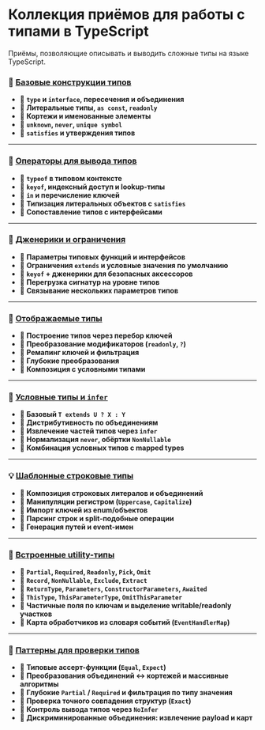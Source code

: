 # Коллекция приёмов для работы с типами в TypeScript

Приёмы, позволяющие описывать и выводить сложные типы на языке TypeScript.

### 🧱 [Базовые конструкции типов](./basics.ts)

* 📌  **`type` и `interface`, пересечения и объединения**
* 📌  **Литеральные типы, `as const`, `readonly`**
* 📌  **Кортежи и именованные элементы**
* 📌  **`unknown`, `never`, `unique symbol`**
* 📌  **`satisfies` и утверждения типов**

***

### 🧭 [Операторы для вывода типов](./type-operators.ts)

* 📌  **`typeof` в типовом контексте**
* 📌  **`keyof`, индексный доступ и lookup-типы**
* 📌  **`in` и перечисление ключей**
* 📌  **Типизация литеральных объектов с `satisfies`**
* 📌  **Сопоставление типов с интерфейсами**

***

### 🧬 [Дженерики и ограничения](./generics.ts)

* 📌  **Параметры типовых функций и интерфейсов**
* 📌  **Ограничения `extends` и условные значения по умолчанию**
* 📌  **`keyof` + дженерики для безопасных аксессоров**
* 📌  **Перегрузка сигнатур на уровне типов**
* 📌  **Связывание нескольких параметров типов**

***

### 🧩 [Отображаемые типы](./mapped-types.ts)

* 📌  **Построение типов через перебор ключей**
* 📌  **Преобразование модификаторов (`readonly`, `?`)**
* 📌  **Ремапинг ключей и фильтрация**
* 📌  **Глубокие преобразования**
* 📌  **Композиция с условными типами**

***

### 🔀 [Условные типы и `infer`](./conditional-types.ts)

* 📌  **Базовый `T extends U ? X : Y`**
* 📌  **Дистрибутивность по объединениям**
* 📌  **Извлечение частей типов через `infer`**
* 📌  **Нормализация `never`, обёртки `NonNullable`**
* 📌  **Комбинация условных типов с mapped types**

***

### 💡 [Шаблонные строковые типы](./template-literal-types.ts)

* 📌  **Композиция строковых литералов и объединений**
* 📌  **Манипуляции регистром (`Uppercase`, `Capitalize`)**
* 📌  **Импорт ключей из enum/объектов**
* 📌  **Парсинг строк и split-подобные операции**
* 📌  **Генерация путей и event-имен**

***

### 🧰 [Встроенные utility-типы](./utility-types.ts)

* 📌  **`Partial`, `Required`, `Readonly`, `Pick`, `Omit`**
* 📌  **`Record`, `NonNullable`, `Exclude`, `Extract`**
* 📌  **`ReturnType`, `Parameters`, `ConstructorParameters`, `Awaited`**
* 📌  **`ThisType`, `ThisParameterType`, `OmitThisParameter`**
* 📌  **Частичные поля по ключам и выделение writable/readonly участков**
* 📌  **Карта обработчиков из словаря событий (`EventHandlerMap`)**

***

### 🧪 [Паттерны для проверки типов](./type-helpers.ts)

* 📌  **Типовые ассерт-функции (`Equal`, `Expect`)**
* 📌  **Преобразования объединений ↔ кортежей и массивные алгоритмы**
* 📌  **Глубокие `Partial` / `Required` и фильтрация по типу значения**
* 📌  **Проверка точного совпадения структур (`Exact`)**
* 📌  **Контроль вывода типов через `NoInfer`**
* 📌  **Дискриминированные объединения: извлечение payload и карт**
